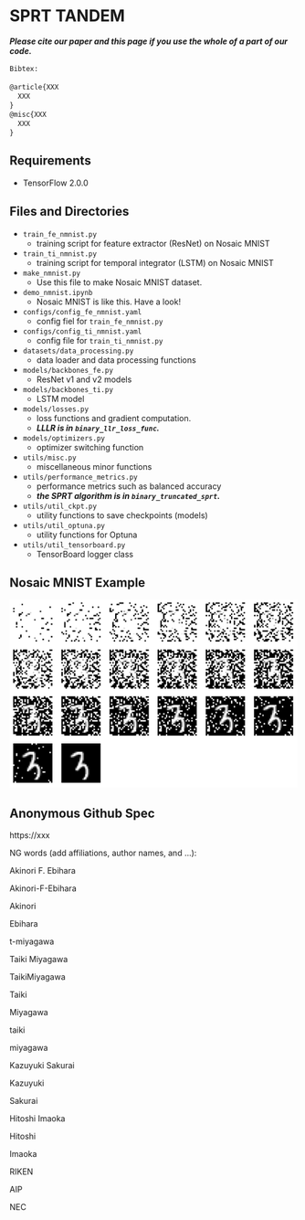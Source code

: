 # SPRT TANDEM
___Please cite our paper and this page if you use the whole of a part of our code.___
```
Bibtex:

@article{XXX
  XXX
}
@misc{XXX
  XXX
}
```

## Requirements
- TensorFlow 2.0.0

## Files and Directories
- `train_fe_nmnist.py`
  - training script for feature extractor (ResNet) on Nosaic MNIST
- `train_ti_nmnist.py`
  - training script for temporal integrator (LSTM) on Nosaic MNIST
- `make_nmnist.py`
  - Use this file to make Nosaic MNIST dataset.
- `demo_nmnist.ipynb`
  - Nosaic MNIST is like this. Have a look!
- `configs/config_fe_nmnist.yaml`
  - config fiel for `train_fe_nmnist.py`
- `configs/config_ti_nmnist.yaml`
  - config file for `train_ti_nmnist.py`
- `datasets/data_processing.py`
  - data loader and data processing functions
- `models/backbones_fe.py`
  - ResNet v1 and v2 models
- `models/backbones_ti.py`
  - LSTM model
- `models/losses.py`
  - loss functions and gradient computation. 
  - ___LLLR is in `binary_llr_loss_func`.___
- `models/optimizers.py`
  - optimizer switching function
- `utils/misc.py`
  - miscellaneous minor functions
- `utils/performance_metrics.py`
  - performance metrics such as balanced accuracy 
  - ___the SPRT algorithm is in `binary_truncated_sprt`.___
- `utils/util_ckpt.py`
  - utility functions to save checkpoints (models)
- `utils/util_optuna.py`
  - utility functions for Optuna
- `utils/util_tensorboard.py`
  - TensorBoard logger class

## Nosaic MNIST Example
 ![](./NMNIST.png)

## Anonymous Github Spec
https://xxx

NG words (add affiliations, author names, and ...):

Akinori F. Ebihara

Akinori-F-Ebihara

Akinori

Ebihara

t-miyagawa

Taiki Miyagawa

TaikiMiyagawa

Taiki

Miyagawa

taiki

miyagawa

Kazuyuki Sakurai

Kazuyuki 

Sakurai

Hitoshi Imaoka

Hitoshi

Imaoka

RIKEN

AIP

NEC

